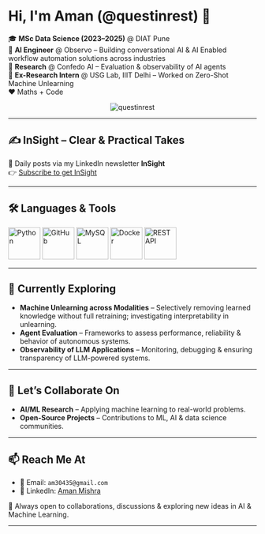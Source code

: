 # Hi, I'm Aman (@questinrest) 👋  

🎓 **MSc Data Science (2023–2025)** @ DIAT Pune  
🤖 **AI Engineer** @ Observo – Building conversational AI & AI Enabled workflow automation solutions across industries  
🔬 **Research** @ Confedo AI – Evaluation & observability of AI agents  
🧪 **Ex-Research Intern** @ USG Lab, IIIT Delhi – Worked on Zero-Shot Machine Unlearning  
❤️ Maths + Code 

<p align="center">  
  <img src="https://komarev.com/ghpvc/?username=questinrest&base=100&abbreviated=true&label=Profile%20views&color=red&style=plastic" alt="questinrest" />  
</p>  

---

## ✍️ InSight – Clear & Practical Takes  
📅 Daily posts via my LinkedIn newsletter **InSight**  
👉 [Subscribe to get InSight](https://www.linkedin.com/newsletters/7365791507200577536/)  

<!-- BLOG-POST-LIST:START -->
<!-- BLOG-POST-LIST:END -->

---

## 🛠️ Languages & Tools  

<p align="left">
  <img src="https://techstack-generator.vercel.app/python-icon.svg" alt="Python" width="65" />
  <img src="https://techstack-generator.vercel.app/github-icon.svg" alt="GitHub" width="65" />
  <img src="https://techstack-generator.vercel.app/mysql-icon.svg" alt="MySQL" width="65" />
  <img src="https://techstack-generator.vercel.app/docker-icon.svg" alt="Docker" width="65" />
  <img src="https://techstack-generator.vercel.app/restapi-icon.svg" alt="REST API" width="65" />
</p>

---

## 🌱 Currently Exploring  

- **Machine Unlearning across Modalities** – Selectively removing learned knowledge without full retraining; investigating interpretability in unlearning.  
- **Agent Evaluation** – Frameworks to assess performance, reliability & behavior of autonomous systems.  
- **Observability of LLM Applications** – Monitoring, debugging & ensuring transparency of LLM-powered systems.  

---

## 🤝 Let’s Collaborate On  

- **AI/ML Research** – Applying machine learning to real-world problems.  
- **Open-Source Projects** – Contributions to ML, AI & data science communities.  

---

## 📫 Reach Me At  

- 📧 Email: `am30435@gmail.com`  
- 🔗 LinkedIn: [Aman Mishra](https://www.linkedin.com/in/aman---mishra/)  

💬 Always open to collaborations, discussions & exploring new ideas in AI & Machine Learning.  

---
